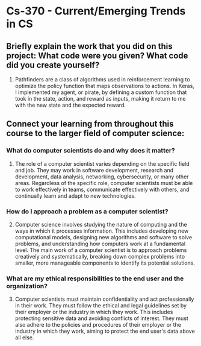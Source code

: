 # Cs-370 - Current/Emerging Trends in CS

## Briefly explain the work that you did on this project: What code were you given? What code did you create yourself?

1. Pathfinders are a class of algorithms used in reinforcement learning to optimize the policy function that maps observations to actions. In Keras, I implemented my agent, or pirate, by defining a custom function that took in the state, action, and reward as inputs, making it return to me with the new state and the expected reward.

## Connect your learning from throughout this course to the larger field of computer science:

### What do computer scientists do and why does it matter?

1. The role of a computer scientist varies depending on the specific field and job. They may work in software development, research and development, data analysis, networking, cybersecurity, or many other areas. Regardless of the specific role, computer scientists must be able to work effectively in teams, communicate effectively with others, and continually learn and adapt to new technologies. 

### How do I approach a problem as a computer scientist?

2. Computer science involves studying the nature of computing and the ways in which it processes information. This includes developing new computational models, designing new algorithms and software to solve problems, and understanding how computers work at a fundamental level. The main work of a computer scientist is to approach problems creatively and systematically, breaking down complex problems into smaller, more manageable components to identify its potential solutions.

### What are my ethical responsibilities to the end user and the organization?

3. Computer scientists must maintain confidentiality and act professionally in their work. They must follow the ethical and legal guidelines set by their employer or the industry in which they work. This includes protecting sensitive data and avoiding conflicts of interest. They must also adhere to the policies and procedures of their employer or the industry in which they work, aiming to protect the end user's data above all else.
